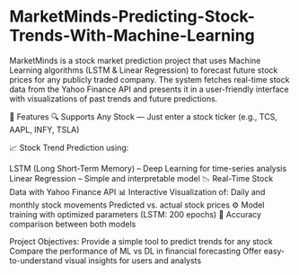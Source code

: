 # MarketMinds-Predicting-Stock-Trends-With-Machine-Learning
MarketMinds is a stock market prediction project that uses Machine Learning algorithms (LSTM &amp; Linear Regression) to forecast future stock prices for any publicly traded company. The system fetches real-time stock data from the Yahoo Finance API and presents it in a user-friendly interface with visualizations of past trends and future predictions.

🚀 Features
🔍 Supports Any Stock — Just enter a stock ticker (e.g., TCS, AAPL, INFY, TSLA)

📈 Stock Trend Prediction using:

LSTM (Long Short-Term Memory) – Deep Learning for time-series analysis
Linear Regression – Simple and interpretable model
📉 Real-Time Stock Data with Yahoo Finance API
📊 Interactive Visualization of:
Daily and monthly stock movements
Predicted vs. actual stock prices
⚙️ Model training with optimized parameters (LSTM: 200 epochs)
📐 Accuracy comparison between both models

Project Objectives:
Provide a simple tool to predict trends for any stock
Compare the performance of ML vs DL in financial forecasting
Offer easy-to-understand visual insights for users and analysts
